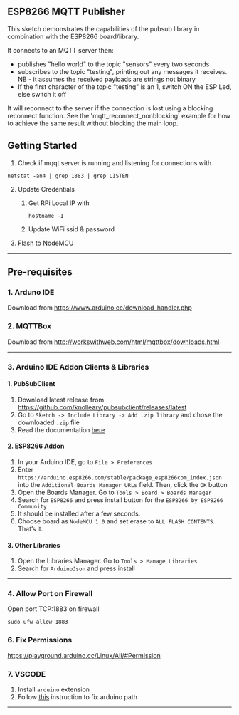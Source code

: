 ## ESP8266 MQTT Publisher

This sketch demonstrates the capabilities of the pubsub library in combination
with the ESP8266 board/library.

It connects to an MQTT server then:

- publishes "hello world" to the topic "sensors" every two seconds
- subscribes to the topic "testing", printing out any messages
  it receives. NB - it assumes the received payloads are strings not binary
- If the first character of the topic "testing" is an 1, switch ON the ESP Led,
  else switch it off

It will reconnect to the server if the connection is lost using a blocking
reconnect function. See the 'mqtt_reconnect_nonblocking' example for how to
achieve the same result without blocking the main loop.

## Getting Started

1. Check if mqqt server is running and listening for connections with

```
netstat -an4 | grep 1883 | grep LISTEN
```

2. Update Credentials

   1. Get RPi Local IP with
      ```
      hostname -I
      ```
   1. Update WiFi ssid & password

3. Flash to NodeMCU

<hr />

## Pre-requisites

### 1. Arduno IDE

Download from https://www.arduino.cc/download_handler.php

### 2. MQTTBox

Download from http://workswithweb.com/html/mqttbox/downloads.html

<hr />

### 3. Arduino IDE Addon Clients & Libraries

#### 1. PubSubClient
1. Download latest release from https://github.com/knolleary/pubsubclient/releases/latest
2. Go to `Sketch -> Include Library -> Add .zip library` and chose the downloaded `.zip` file
3. Read the documentation [here](https://pubsubclient.knolleary.net/api.html)

#### 2. ESP8266 Addon
1. In your Arduino IDE, go to `File > Preferences`
2. Enter `https://arduino.esp8266.com/stable/package_esp8266com_index.json` into the `Additional Boards Manager URLs` field. Then, click the `OK` button
3. Open the Boards Manager. Go to `Tools > Board > Boards Manager`
4. Search for `ESP8266` and press install button for the `ESP8266 by ESP8266 Community`
5. It should be installed after a few seconds.
6. Choose board as `NodeMCU 1.0` and set erase to `ALL FLASH CONTENTS`. That’s it.

#### 3. Other Libraries
1. Open the Libraries Manager. Go to `Tools > Manage Libraries`
2. Search for `ArduinoJson` and press install

<hr />

### 4. Allow Port on Firewall

Open port TCP:1883 on firewall

```
sudo ufw allow 1883
```

### 6. Fix Permissions

https://playground.arduino.cc/Linux/All/#Permission

### 7. VSCODE
1. Install `arduino` extension
2. Follow [this](https://github.com/microsoft/vscode-arduino/issues/791#issuecomment-476089760) instruction to fix arduino path

<hr />
